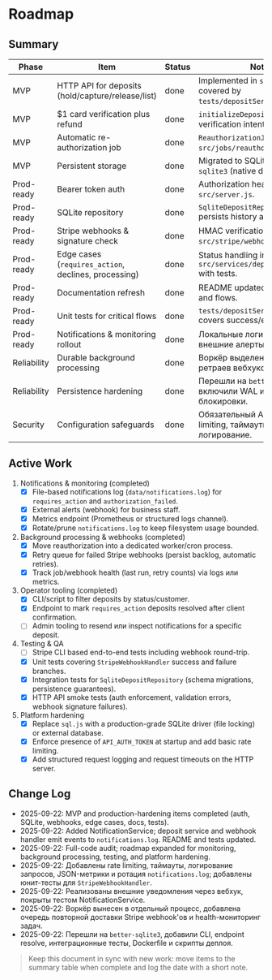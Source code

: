 ﻿# Roadmap

## Summary

| Phase | Item | Status | Notes |
|-------|------|--------|-------|
| MVP | HTTP API for deposits (hold/capture/release/list) | done | Implemented in `src/server.js`, covered by `tests/depositService.test.js`. |
| MVP | $1 card verification plus refund | done | `initializeDeposit` issues a verification intent and refund. |
| MVP | Automatic re-authorization job | done | `ReauthorizationJob` in `src/jobs/reauthorizationJob.js`. |
| MVP | Persistent storage | done | Migrated to SQLite via `better-sqlite3` (native driver). |
| Prod-ready | Bearer token auth | done | Authorization header enforced in `src/server.js`. |
| Prod-ready | SQLite repository | done | `SqliteDepositRepository` persists history and errors. |
| Prod-ready | Stripe webhooks & signature check | done | HMAC verification + handler in `src/stripe/webhookHandler.js`. |
| Prod-ready | Edge cases (`requires_action`, declines, processing) | done | Status handling in `src/services/depositService.js` with tests. |
| Prod-ready | Documentation refresh | done | README updated with config and flows. |
| Prod-ready | Unit tests for critical flows | done | `tests/depositService.test.js` covers success/error paths. |
| Prod-ready | Notifications & monitoring rollout | done | Локальные логи, метрики и внешние алерты по вебхуку. |
| Reliability | Durable background processing | done | Воркёр выделен, очередь ретраев вебхуков подключена. |
| Reliability | Persistence hardening | done | Перешли на `better-sqlite3`, включили WAL и файловые блокировки. |
| Security | Configuration safeguards | done | Обязательный API-токен, rate limiting, таймауты и логирование. |

## Active Work

1. Notifications & monitoring (completed)
   - [x] File-based notifications log (`data/notifications.log`) for `requires_action` and `authorization_failed`.
   - [x] External alerts (webhook) for business staff.
   - [x] Metrics endpoint (Prometheus or structured logs channel).
   - [x] Rotate/prune `notifications.log` to keep filesystem usage bounded.
2. Background processing & webhooks (completed)
   - [x] Move reauthorization into a dedicated worker/cron process.
   - [x] Retry queue for failed Stripe webhooks (persist backlog, automatic retries).
   - [x] Track job/webhook health (last run, retry counts) via logs или metrics.
3. Operator tooling (completed)
   - [x] CLI/script to filter deposits by status/customer.
   - [x] Endpoint to mark `requires_action` deposits resolved after client confirmation.
   - [ ] Admin tooling to resend или inspect notifications for a specific deposit.
4. Testing & QA
   - [ ] Stripe CLI based end-to-end tests including webhook round-trip.
   - [x] Unit tests covering `StripeWebhookHandler` success and failure branches.
   - [x] Integration tests for `SqliteDepositRepository` (schema migrations, persistence guarantees).
   - [x] HTTP API smoke tests (auth enforcement, validation errors, webhook signature failures).
5. Platform hardening
   - [x] Replace `sql.js` with a production-grade SQLite driver (file locking) or external database.
   - [x] Enforce presence of `API_AUTH_TOKEN` at startup and add basic rate limiting.
   - [x] Add structured request logging and request timeouts on the HTTP server.

## Change Log

- 2025-09-22: MVP and production-hardening items completed (auth, SQLite, webhooks, edge cases, docs, tests).
- 2025-09-22: Added NotificationService; deposit service and webhook handler emit events to `notifications.log`. README and tests updated.
- 2025-09-22: Full-code audit; roadmap expanded for monitoring, background processing, testing, and platform hardening.
- 2025-09-22: Добавлены rate limiting, таймауты, логирование запросов, JSON-метрики и ротация `notifications.log`; добавлены юнит-тесты для `StripeWebhookHandler`.
- 2025-09-22: Реализованы внешние уведомления через вебхук, покрыты тестом NotificationService.
- 2025-09-22: Воркёр вынесен в отдельный процесс, добавлена очередь повторной доставки Stripe webhook'ов и health-мониторинг задач.
- 2025-09-22: Перешли на `better-sqlite3`, добавили CLI, endpoint resolve, интеграционные тесты, Dockerfile и скрипты деплоя.

> Keep this document in sync with new work: move items to the summary table when complete and log the date with a short note.
